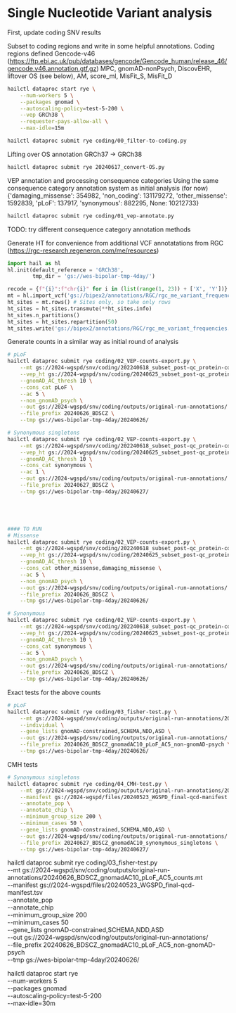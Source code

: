 # Single Nucleotide Variant analysis


First, update coding SNV results

Subset to coding regions and write in some helpful annotations.
Coding regions defined Gencode-v46 (https://ftp.ebi.ac.uk/pub/databases/gencode/Gencode_human/release_46/gencode.v46.annotation.gtf.gz)
MPC, gnomAD-nonPsych, DiscovEHR, liftover OS (see below), AM, score_ml, MisFit_S, MisFit_D 
```bash
hailctl dataproc start rye \
    --num-workers 5 \
    --packages gnomad \
    --autoscaling-policy=test-5-200 \
    --vep GRCh38 \
    --requester-pays-allow-all \
    --max-idle=15m

hailctl dataproc submit rye coding/00_filter-to-coding.py
```

Lifting over OS annotation GRCh37 -> GRCh38
```bash
hailctl dataproc submit rye 20240617_convert-OS.py
```


VEP annotation and processing consequence categories
Using the same consequence category annotation system as initial analysis (for now)
{'damaging_missense': 354982, 'non_coding': 131179272, 'other_missense': 1592839, 'pLoF': 137917, 'synonymous': 882295, None: 10212733}
```bash
hailctl dataproc submit rye coding/01_vep-annotate.py
```


TODO: try different consequence category annotation methods



Generate HT for convenience from additional VCF annotatations from RGC (https://rgc-research.regeneron.com/me/resources)
```python
import hail as hl
hl.init(default_reference = 'GRCh38',
        tmp_dir = 'gs://wes-bipolar-tmp-4day/')

recode = {f"{i}":f"chr{i}" for i in (list(range(1, 23)) + ['X', 'Y'])} # Since improperly formatted
mt = hl.import_vcf('gs://bipex2/annotations/RGC/rgc_me_variant_frequencies_chr*_20231004.vcf.gz', force = True, reference_genome='GRCh38', contig_recoding=recode) # Read in
ht_sites = mt.rows() # Sites only, so take only rows
ht_sites = ht_sites.transmute(**ht_sites.info)
ht_sites.n_partitions()
ht_sites = ht_sites.repartition(50)
ht_sites.write('gs://bipex2/annotations/RGC/rgc_me_variant_frequencies.ht')
```




Generate counts in a similar way as initial round of analysis
```bash
# pLoF
hailctl dataproc submit rye coding/02_VEP-counts-export.py \
    --mt gs://2024-wgspd/snv/coding/202240618_subset_post-qc_protein-coding.mt \
    --vep_ht gs://2024-wgspd/snv/coding/20240625_subset_post-qc_protein-coding_VEP-annotated_original.ht \
    --gnomAD_AC_thresh 10 \
    --cons_cat pLoF \
    --ac 5 \
    --non_gnomAD_psych \
    --out gs://2024-wgspd/snv/coding/outputs/original-run-annotations/ \
    --file_prefix 20240626_BDSCZ \
    --tmp gs://wes-bipolar-tmp-4day/20240626/

# Synonymous singletons
hailctl dataproc submit rye coding/02_VEP-counts-export.py \
    --mt gs://2024-wgspd/snv/coding/202240618_subset_post-qc_protein-coding.mt \
    --vep_ht gs://2024-wgspd/snv/coding/20240625_subset_post-qc_protein-coding_VEP-annotated_original.ht \
    --gnomAD_AC_thresh 10 \
    --cons_cat synonymous \
    --ac 1 \
    --out gs://2024-wgspd/snv/coding/outputs/original-run-annotations/ \
    --file_prefix 20240627_BDSCZ \
    --tmp gs://wes-bipolar-tmp-4day/20240627/





#### TO RUN
# Missense
hailctl dataproc submit rye coding/02_VEP-counts-export.py \
    --mt gs://2024-wgspd/snv/coding/202240618_subset_post-qc_protein-coding.mt \
    --vep_ht gs://2024-wgspd/snv/coding/20240625_subset_post-qc_protein-coding_VEP-annotated_original.ht \
    --gnomAD_AC_thresh 10 \
    --cons_cat other_missense,damaging_missense \
    --ac 5 \
    --non_gnomAD_psych \
    --out gs://2024-wgspd/snv/coding/outputs/original-run-annotations/ \
    --file_prefix 20240626_BDSCZ \
    --tmp gs://wes-bipolar-tmp-4day/20240626/

# Synonymous
hailctl dataproc submit rye coding/02_VEP-counts-export.py \
    --mt gs://2024-wgspd/snv/coding/202240618_subset_post-qc_protein-coding.mt \
    --vep_ht gs://2024-wgspd/snv/coding/20240625_subset_post-qc_protein-coding_VEP-annotated_original.ht \
    --gnomAD_AC_thresh 10 \
    --cons_cat synonymous \
    --ac 5 \
    --non_gnomAD_psych \
    --out gs://2024-wgspd/snv/coding/outputs/original-run-annotations/ \
    --file_prefix 20240626_BDSCZ \
    --tmp gs://wes-bipolar-tmp-4day/20240626/
```


Exact tests for the above counts
```bash
# pLoF
hailctl dataproc submit rye coding/03_fisher-test.py \
    --mt gs://2024-wgspd/snv/coding/outputs/original-run-annotations/20240626_BDSCZ_gnomadAC10_pLoF_AC5_counts.mt \
    --individual \
    --gene_lists gnomAD-constrained,SCHEMA,NDD,ASD \
    --out gs://2024-wgspd/snv/coding/outputs/original-run-annotations/ \
    --file_prefix 20240626_BDSCZ_gnomadAC10_pLoF_AC5_non-gnomAD-psych \
    --tmp gs://wes-bipolar-tmp-4day/20240626/
```

CMH tests
```bash
# Synonymous singletons
hailctl dataproc submit rye coding/04_CMH-test.py \
    --mt gs://2024-wgspd/snv/coding/outputs/original-run-annotations/20240627_BDSCZ_gnomadAC10_synonymous_singletons_counts.mt \
    --manifest gs://2024-wgspd/files/20240523_WGSPD_final-qcd-manifest.tsv \
    --annotate_pop \
    --annotate_chip \
    --minimum_group_size 200 \
    --minimum_cases 50 \
    --gene_lists gnomAD-constrained,SCHEMA,NDD,ASD \
    --out gs://2024-wgspd/snv/coding/outputs/original-run-annotations/ \
    --file_prefix 20240627_BDSCZ_gnomadAC10_synonymous_singletons \
    --tmp gs://wes-bipolar-tmp-4day/20240627/


```
hailctl dataproc submit rye coding/03_fisher-test.py \
    --mt gs://2024-wgspd/snv/coding/outputs/original-run-annotations/20240626_BDSCZ_gnomadAC10_pLoF_AC5_counts.mt \
    --manifest gs://2024-wgspd/files/20240523_WGSPD_final-qcd-manifest.tsv \
    --annotate_pop \
    --annotate_chip \
    --minimum_group_size 200 \
    --minimum_cases 50 \
    --gene_lists gnomAD-constrained,SCHEMA,NDD,ASD \
    --out gs://2024-wgspd/snv/coding/outputs/original-run-annotations/ \
    --file_prefix 20240626_BDSCZ_gnomadAC10_pLoF_AC5_non-gnomAD-psych \
    --tmp gs://wes-bipolar-tmp-4day/20240626/

hailctl dataproc start rye \
    --num-workers 5 \
    --packages gnomad \
    --autoscaling-policy=test-5-200 \
    --max-idle=30m